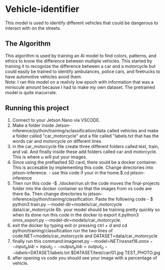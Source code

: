 # Vehicle-identifier

This model is used to identify different vehicles that could be dangerous to interact with on the streets. 

## The Algorithm
This algorithm is used by training an AI model to find colors, patterns, and ethics to know the difference between multiple vehicles. This started by training it to recognize the difference between a car and a motorcycle but could easily be trained to identify ambulances, police cars, and firetrucks to have automotive vehicles avoid them.  
Note: I ran this model on a realivly low epoch with information that was a miniscule amount because I had to make my own dataset. The pretrained model is quite inacurrate.
## Running this project

1. Connect to your Jetson Nano via VSCODE. 
2. Make a folder inside Jetson-inference/python/training/sclassification/data called vehicles and make a folder called "car_motorcycle" and a file called "labels.txt
   that has the words car and motorcycle on different lines
3. in the car_motorcycle file create three different folders called test, train, and val. And finally inside these add folders called car and motorcycle. This is where u will put your images.
4. Since using the preflashed SD card, there sould be a docker container. This is accesable by implementing this code. Change directories into jetson-inference. - use this code if your in the home.$ cd jetson-inference
5. Then run this code -$ ./docker/run.sh the code moves the final-projects folder into the docker container so that the images from vs code are there
6a. Then change directories to jetson-inference/python/training/classification. Paste the following code - $ python3 train.py --model-dir=models/car_motorcycle data/car_motorcycle
6b. your model should be training pretty quickly so when its done run this code in the docker to export it.python3 onnx_export.py --model-dir=models/car_motorcycle.
7. exit the docker by typing exit or pressing ctrl + d and cd python/training/classification run the two lines of code:NET=models/car_motorcycle and DATASET=data/car_motorcycle
8. finally run this command:imagenet.py --model=$NET/resnet18.onnx --input_blob=input_0 --output_blob=output_0 --labels=$DATASET/labels.txt $DATASET/test/car/01.jpg TEST_PHOTO.jpg
9. after opening vs code you should see your image with a percentage of vehicle. 

